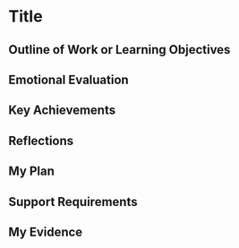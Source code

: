# Title

## Outline of Work or Learning Objectives

<!-- Emotional evaluation - think about your emotions and how this week has felt. Comment on how the workplace environment has been, any emotional or team obstacles you have had to overcome.  -->
## Emotional Evaluation

<!-- Key achievements – have appreciation time with yourself, what are you proud of this week no matter how small you celebrate. 
 -->
## Key Achievements

<!-- Use the S.T.A.R method to reflect on tickets, or tasks you have completed this week.
Situation – explain the situation put it into context
Task – explain about the task you were working on
Action – what was your action how did you contribute
Result – what was the result, it may be an ongoing task but reflect on the outcomes so far. 
 -->
## Reflections

<!-- Self-led time – how is your plan going, look at the timeline and comment on if you are on track or have any issues that need to be resolved. (for example, you maybe need help with your vendor qualification – are you on track, or have you started preparation for the selection of your portfolio evidence/ working knowledge of the standards)
 -->
## My Plan

<!-- Support/ Reaching out – Have a think about help you may need over the next week, this could be from a work colleague, the Makers Alumni community, research, your placement coach -->
## Support Requirements

<!-- Evidence – add any pictures, screen shot, code that you want to remember from this week, or that is reflecting on the tasks you have completed. 
 -->
## My Evidence